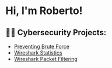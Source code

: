 <h1>Hi, I'm Roberto!

<h2>👨‍💻 Cybersecurity Projects:</h2>

- [Preventing Brute Force](https://github.com/RMBaez/Snort-Challenge/blob/main/README.md)
- [Wireshark Statistics](https://github.com/RMBaez/Statistics/blob/main/README.md)
- [Wireshark Packet Filtering](https://github.com/RMBaez/Protocol-Filter/blob/main/README.md)
